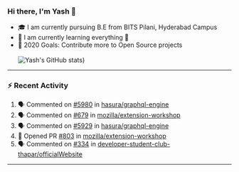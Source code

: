 ### Hi there, I'm Yash 👋


- 🎓  I am currently pursuing B.E from BITS Pilani, Hyderabad Campus 
- 🌱 I am currently learning everything 🤣
- 🥅 2020 Goals: Contribute more to Open Source projects
<br></br>
![Yash's GitHub stats](https://github-readme-stats.vercel.app/api?username=Yashs911&show_icons=true&theme=merko))

---

### :zap: Recent Activity

<!--START_SECTION:activity-->
1. 🗣 Commented on [#5980](https://github.com/hasura/graphql-engine/issues/5980) in [hasura/graphql-engine](https://github.com/hasura/graphql-engine)
2. 🗣 Commented on [#679](https://github.com/mozilla/extension-workshop/issues/679) in [mozilla/extension-workshop](https://github.com/mozilla/extension-workshop)
3. 🗣 Commented on [#5929](https://github.com/hasura/graphql-engine/issues/5929) in [hasura/graphql-engine](https://github.com/hasura/graphql-engine)
4. 💪 Opened PR [#803](https://github.com/mozilla/extension-workshop/pull/803) in [mozilla/extension-workshop](https://github.com/mozilla/extension-workshop)
5. 🗣 Commented on [#334](https://github.com/developer-student-club-thapar/officialWebsite/issues/334) in [developer-student-club-thapar/officialWebsite](https://github.com/developer-student-club-thapar/officialWebsite)
<!--END_SECTION:activity-->

---
